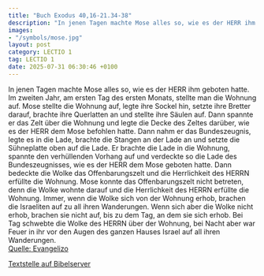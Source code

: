 ```yaml
---
title: "Buch Exodus 40,16-21.34-38"
description: "In jenen Tagen machte Mose alles so, wie es der HERR ihm geboten hatte. Im zweiten Jahr, am ersten Tag des ersten Monats, stellte man die Wohnung auf. Mose stellte die Wohnung auf, legte ihre Sockel hin, setzte ihre Bretter darauf, brachte ihre Querlatten an und stellte ihre Säul...."
images:
- "/symbols/mose.jpg"
layout: post
category: LECTIO 1
tag: LECTIO 1
date: 2025-07-31 06:30:46 +0100
---
```

In jenen Tagen machte Mose alles so, wie es der HERR ihm geboten hatte.
Im zweiten Jahr, am ersten Tag des ersten Monats, stellte man die Wohnung auf.
Mose stellte die Wohnung auf, legte ihre Sockel hin, setzte ihre Bretter darauf, brachte ihre Querlatten an und stellte ihre Säulen auf.<!--more-->
Dann spannte er das Zelt über die Wohnung und legte die Decke des Zeltes darüber, wie es der HERR dem Mose befohlen hatte.
Dann nahm er das Bundeszeugnis, legte es in die Lade, brachte die Stangen an der Lade an und setzte die Sühneplatte oben auf die Lade.
Er brachte die Lade in die Wohnung, spannte den verhüllenden Vorhang auf und verdeckte so die Lade des Bundeszeugnisses, wie es der HERR dem Mose geboten hatte.
Dann bedeckte die Wolke das Offenbarungszelt und die Herrlichkeit des HERRN erfüllte die Wohnung.
Mose konnte das Offenbarungszelt nicht betreten, denn die Wolke wohnte darauf und die Herrlichkeit des HERRN erfüllte die Wohnung.
Immer, wenn die Wolke sich von der Wohnung erhob, brachen die Israeliten auf zu all ihren Wanderungen.
Wenn sich aber die Wolke nicht erhob, brachen sie nicht auf, bis zu dem Tag, an dem sie sich erhob.
Bei Tag schwebte die Wolke des HERRN über der Wohnung, bei Nacht aber war Feuer in ihr vor den Augen des ganzen Hauses Israel auf all ihren Wanderungen.<br>
[Quelle: Evangelizo](https://evangeliumtagfuertag.org/DE/gospel)

[Textstelle auf Bibelserver](https://www.bibleserver.com/EU/2.Mose40,16-21.34-38)
